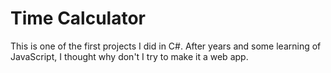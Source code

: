 # Time Calculator
This is one of the first projects I did in C#. After years and some learning of JavaScript, I thought why don't I try to make it a web app.
